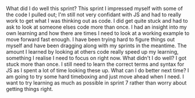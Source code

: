 What did I do well this sprint?
    This sprint I impressed myself with some of the code I pulled out; I'm still not very confidant with JS and had to really work to get what I was thinking out as code. I did get quite stuck and had to ask to look at someone elses code more than once. I had an insight into my own learning and how there are times I need to look at a working example to move forward fast enough. I have been trying hard to figure things out myself and have been dragging along with my sprints in the meantime. The amount I learned by looking at others code really speed up my learning, something I realise I need to focus on right now.
What didn't I do well?
    I got stuck more than once. I still need to learn the correct terms and syntax for JS as I spent a lot of time looking these up.
What can I do better next time?
    I am going to try some hard timeboxing and just move ahead when I need. I want to try learning as much as possible in sprint 7 rather than worry about getting things right.